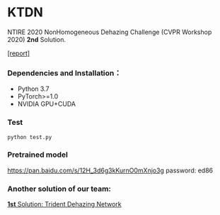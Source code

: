 # KTDN
NTIRE 2020 NonHomogeneous Dehazing Challenge (CVPR Workshop 2020)  **2nd** Solution.

[[report]]( https://arxiv.org/pdf/2005.03457.pdf )

### Dependencies and Installation：

- Python 3.7
- PyTorch>=1.0
- NVIDIA GPU+CUDA

### Test

```
python test.py
```

### Pretrained model

https://pan.baidu.com/s/12H_3d6g3kKurnO0mXnjo3g  password: ed86

###  Another solution of our team: 

[**1st** Solution: Trident Dehazing Network](https://github.com/lj1995-computer-vision/Trident-Dehazing-Network )

